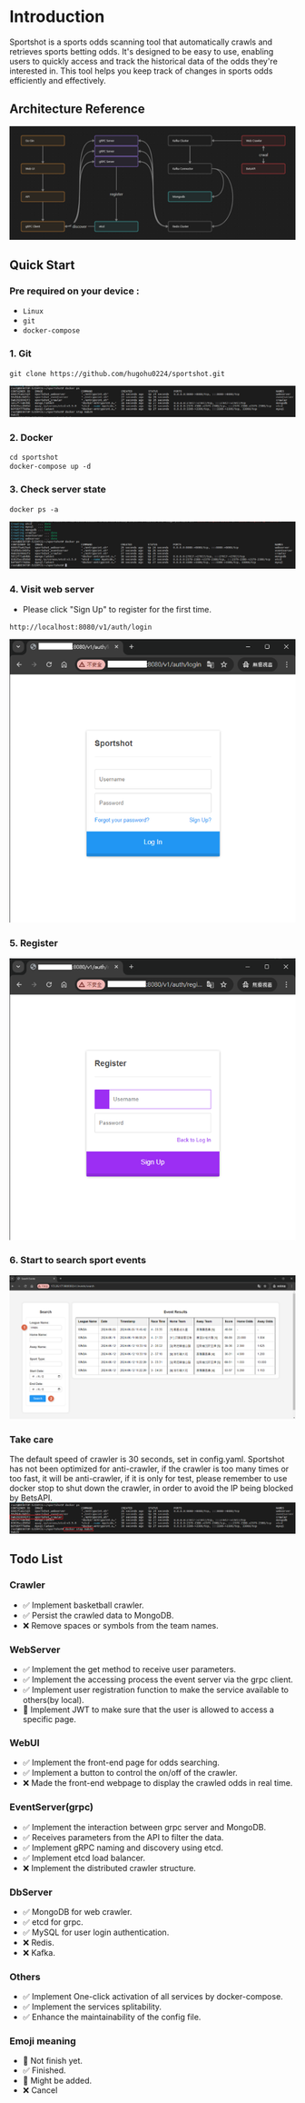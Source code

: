 ﻿# Introduction

Sportshot is a sports odds scanning tool that automatically crawls and retrieves sports betting odds. It's designed to
be easy to use, enabling users to quickly access and track the historical data of the odds they're interested in. This
tool helps you keep track of changes in sports odds efficiently and effectively.

## Architecture Reference

![Alt text](pkg/files/architecture.png)

## Quick Start
### Pre required on your device :
* `Linux`
* `git`
* `docker-compose`

### 1. Git
```
git clone https://github.com/hugohu0224/sportshot.git
```
![Alt text](pkg/files/gitclone.png)

### 2. Docker
```
cd sportshot
docker-compose up -d
```

### 3. Check server state
```
docker ps -a
```
![Alt text](pkg/files/docker.png)

### 4. Visit web server
* Please click "Sign Up" to register for the first time.
```
http://localhost:8080/v1/auth/login
```
![Alt text](pkg/files/login.png)

### 5. Register

![Alt text](pkg/files/siginup.png)

### 6. Start to search sport events
![Alt text](pkg/files/search.png)

### Take care
The default speed of crawler is 30 seconds, set in config.yaml.
Sportshot has not been optimized for anti-crawler, if the crawler is too many times or too fast, 
it will be anti-crawler, if it is only for test, please remember to use docker stop to shut down the crawler, 
in order to avoid the IP being blocked by BetsAPI.
![Alt text](pkg/files/dockerstop.png)

## Todo List
### Crawler

* :white_check_mark: Implement basketball crawler.
* :white_check_mark: Persist the crawled data to MongoDB.
* :x: Remove spaces or symbols from the team names.

### WebServer

* :white_check_mark: Implement the get method to receive user parameters.
* :white_check_mark: Implement the accessing process the event server via the grpc client.
* :white_check_mark: Implement user registration function to make the service available to others(by local).
* :black_square_button: Implement JWT to make sure that the user is allowed to access a specific page.

### WebUI

* :white_check_mark: Implement the front-end page for odds searching.
* :white_check_mark: Implement a button to control the on/off of the crawler.
* :x: Made the front-end webpage to display the crawled odds in real time.

### EventServer(grpc)

* :white_check_mark: Implement the interaction between grpc server and MongoDB.
* :white_check_mark: Receives parameters from the API to filter the data.
* :white_check_mark: Implement gRPC naming and discovery using etcd.
* :white_check_mark: Implement etcd load balancer.
* :x: Implement the distributed crawler structure.

### DbServer

* :white_check_mark: MongoDB for web crawler.
* :white_check_mark: etcd for grpc.
* :white_check_mark: MySQL for user login authentication.
* :x: Redis.
* :x: Kafka.

### Others

* :white_check_mark: Implement One-click activation of all services by docker-compose.
* :white_check_mark: Implement the services splitability.
* :white_check_mark: Enhance the maintainability of the config file.

### Emoji meaning

* :black_square_button: Not finish yet.
* :white_check_mark: Finished.
* :large_blue_diamond: Might be added.
* :x: Cancel
